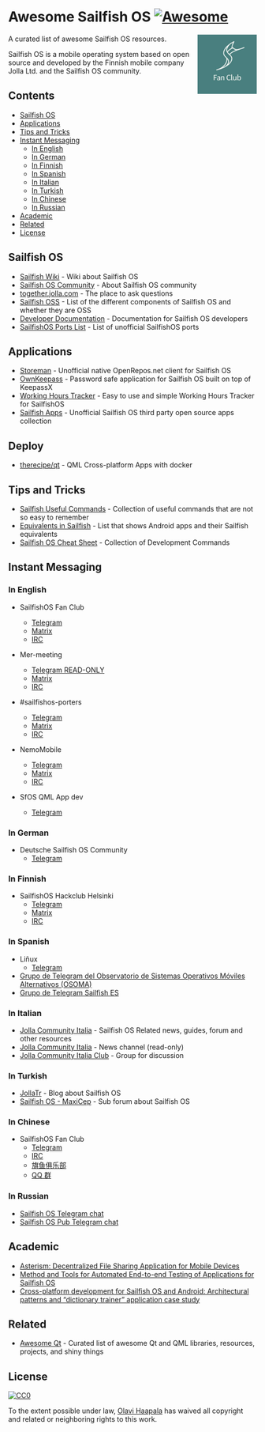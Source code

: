# Awesome Sailfish OS [![Awesome](https://awesome.re/badge.svg)](https://awesome.re)

[<img src="sfos_fans.jpg" align="right" width="120">](https://sailfishos.org/community/)

A curated list of awesome Sailfish OS resources.

Sailfish OS is a mobile operating system based on open source and developed by the Finnish mobile company Jolla Ltd. and the Sailfish OS community.

## Contents

<!-- START doctoc generated TOC please keep comment here to allow auto update -->

<!-- DON'T EDIT THIS SECTION, INSTEAD RE-RUN doctoc TO UPDATE -->

<!-- DON'T EDIT THIS SECTION, INSTEAD RE-RUN doctoc TO UPDATE -->

* [Sailfish OS](#sailfish-os)
* [Applications](#applications)
* [Tips and Tricks](#tips-and-tricks)
* [Instant Messaging](#instant-messaging)
  * [In English](#in-english)
  * [In German](#in-german)
  * [In Finnish](#in-finnish)
  * [In Spanish](#in-spanish)
  * [In Italian](#in-italian)
  * [In Turkish](#in-turkish)
  * [In Chinese](#in-chinese)
  * [In Russian](#in-russian)
* [Academic](#academic)
* [Related](#related)
* [License](#license)

<!-- END doctoc generated TOC please keep comment here to allow auto update -->

## Sailfish OS

* [Sailfish Wiki](https://sailfishos.org/about/) - Wiki about Sailfish OS
* [Sailfish OS Community](https://sailfishos.org/community/) - About Sailfish OS
  community
* [together.jolla.com](https://together.jolla.com/questions/) - The place to ask
  questions
* [Sailfish OSS](https://wiki.merproject.org/wiki/SailfishOSS) - List of the
  different components of Sailfish OS and whether they are OSS
* [Developer Documentation](https://sailfishos.org/wiki/SailfishOS) -
  Documentation for Sailfish OS developers
* [SailfishOS Ports List](https://wiki.merproject.org/wiki/Adaptations/libhybris) -
  List of unofficial SailfishOS ports

## Applications

* [Storeman](https://github.com/mentaljam/harbour-storeman) - Unofficial native
  OpenRepos.net client for Sailfish OS
* [OwnKeepass](https://github.com/jobe-m/ownkeepass) - Password safe
  application for Sailfish OS built on top of KeepassX
* [Working Hours Tracker](https://wht.olpe.fi/) - Easy to use and simple
  Working Hours Tracker for SailfishOS
* [Sailfish Apps](https://github.com/sailfishapps) - Unofficial Sailfish OS third party open source apps collection

## Deploy
* [therecipe/qt](https://github.com/therecipe/qt) - QML Cross-platform Apps with docker

## Tips and Tricks

* [Sailfish Useful Commands](https://github.com/olpeh/sailfish-useful-commands) -
  Collection of useful commands that are not so easy to remember
* [Equivalents in Sailfish](https://github.com/maidis/equivalentsinsailfish) - List that shows Android apps and their Sailfish equivalents
* [Sailfish OS Cheat Sheet](https://sailfishos.org/wiki/Sailfish_OS_Cheat_Sheet) - Collection of Development Commands

## Instant Messaging

### In English

* SailfishOS Fan Club
  * [Telegram](https://t.me/joinchat/AWx9iUE-U9pZ_NeJlxXs0w)
  * [Matrix](https://riot.im/app/#/room/#jfc:matrix.org)
  * [IRC](https://kiwiirc.com/client/irc.freenode.net:+6697/#jollafanclub)
* Mer-meeting

  * [Telegram READ-ONLY](https://t.me/joinchat/AWx9iQKLefzSQFXQqq_hyw)
  * [Matrix](https://riot.im/app/#/room/#freenode_#mer-meeting)
  * [IRC](https://kiwiirc.com/client/irc.freenode.net:+6697/#Mer-meeting)

* #sailfishos-porters
  * [Telegram](https://t.me/sailfishos_porters)
  * [Matrix](https://riot.im/app/#/room/#freenode_#sailfishos-porters:matrix.org)
  * [IRC](https://kiwiirc.com/client/irc.freenode.net:+6697/#sailfishos-porters)
* NemoMobile
  * [Telegram](https://t.me/NemoMobile)
  * [Matrix](https://riot.im/app/#/room/#freenode_#nemomobile:matrix.org)
  * [IRC](https://kiwiirc.com/client/irc.freenode.net:+6697/#NemoMobile)
* SfOS QML App dev
  * [Telegram](https://t.me/joinchat/Az9rWwlOc_JbRyYH7hxG7Q)

### In German

* Deutsche Sailfish OS Community
  * [Telegram](https://t.me/joinchat/CCMYXQnxqdpVWVooiTdWTQ)

### In Finnish

* SailfishOS Hackclub Helsinki
  * [Telegram](https://telegram.me/joinchat/AWx9iQi71psKR-isKktNTQ)
  * [Matrix](https://riot.im/app/#/room/#sailfishos-hackclub-helsinki:disroot.org)
  * [IRC](https://kiwiirc.com/client/irc.freenode.net:+6697/#sailfish-hackclub-hki)

### In Spanish

* Liñux
  * [Telegram](https://t.me/joinchat/AYOjv0Bp2yQI9r2vW29mPQ)
* [Grupo de Telegram del Observatorio de Sistemas Operativos Móviles Alternativos (OSOMA)](https://t.me/joinchat/Ea-hiUOt0N2tkXuP08TB5A)
* [Grupo de Telegram Sailfish ES](https://t.me/sailfish_es)

### In Italian

* [Jolla Community Italia](https://jollacommunity.it) - Sailfish OS Related news, guides, forum and other resources
* [Jolla Community Italia](https://t.me/jollait) - News channel (read-only)
* [Jolla Community Italia Club](https://t.me/jollaitclub) - Group for discussion

### In Turkish

* [JollaTr](https://jollatr.blogspot.com.tr/) - Blog about Sailfish OS
* [Sailfish OS - MaxiCep](https://www.maxicep.com/forum/kategori/sailfish-os.765/) - Sub forum about Sailfish OS

### In Chinese

* SailfishOS Fan Club
  * [Telegram](https://t.me/jollacn)
  * [IRC](https://kiwiirc.com/client/irc.freenode.net:+6697/#jolla-cn)
  * [旗鱼俱乐部](https://sailfishos.club)
  * [QQ 群](https://jq.qq.com/?_wv=1027&k=5Ci7vyS)

### In Russian

* [Sailfish OS Telegram chat](https://t.me/sailfishos)
* [Sailfish OS Pub Telegram chat](https://t.me/sailfishos_pub)

## Academic
* [Asterism: Decentralized File Sharing Application for Mobile Devices](https://www.researchgate.net/publication/330758943_Asterism_Decentralized_File_Sharing_Application_for_Mobile_Devices)
* [Method and Tools for Automated End-to-end Testing of Applications for Sailfish OS](https://dl.acm.org/citation.cfm?id=3180065)
* [Cross-platform development for Sailfish OS and Android: Architectural patterns and “dictionary trainer” application case study](https://ieeexplore.ieee.org/document/7892194)

## Related

* [Awesome Qt](https://github.com/mikalv/awesome-qt-qml/blob/master/README.md) -
  Curated list of awesome Qt and QML libraries, resources, projects, and shiny
  things

## License

[![CC0](http://mirrors.creativecommons.org/presskit/buttons/88x31/svg/cc-zero.svg)](https://creativecommons.org/publicdomain/zero/1.0/)

To the extent possible under law, [Olavi Haapala](https://github.com/olpeh) has waived all copyright and related or neighboring rights to this work.
